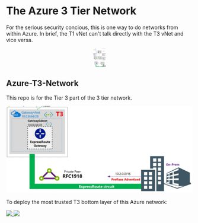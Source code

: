 # The Azure 3 Tier Network
For the serious security concious, this is one way to do networks from within Azure. In brief, the T1 vNet can't talk directly with the T3 vNet and vice versa. 

<p align="center">
  <img src="AzureNetworkT1,T2,T3.jpg" height='50'>
</p>

## Azure-T3-Network
This repo is for the Tier 3 part of the 3 tier network.

<p align="center">
  <img src="AzureNetworkT3.jpg">
</p>

To deploy the most trusted T3 bottom layer of this Azure network:

<a href="https://portal.azure.com/#create/Microsoft.Template/uri/https%3A%2F%2Fraw.githubusercontent.com%2Fmarckean%2FAzure-T3-Network%2Fmaster%2Fazuredeploy.json" target="_blank">
    <img src="http://azuredeploy.net/deploybutton.png"/>
</a>
<a href="http://armviz.io/#/?load=https%3A%2F%2Fraw.githubusercontent.com%2Fmarckean%2FAzure-T3-Network%2Fmaster%2Fazuredeploy.json" target="_blank">
    <img src="http://armviz.io/visualizebutton.png"/>
</a>